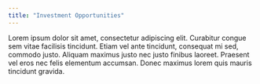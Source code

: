 ```yaml
---
title: "Investment Opportunities"
---
```


Lorem ipsum dolor sit amet, consectetur adipiscing elit. Curabitur congue sem vitae facilisis tincidunt. Etiam vel ante tincidunt, consequat mi sed, commodo justo. Aliquam maximus justo nec justo finibus laoreet. Praesent vel eros nec felis elementum accumsan. Donec maximus lorem quis mauris tincidunt gravida. 
